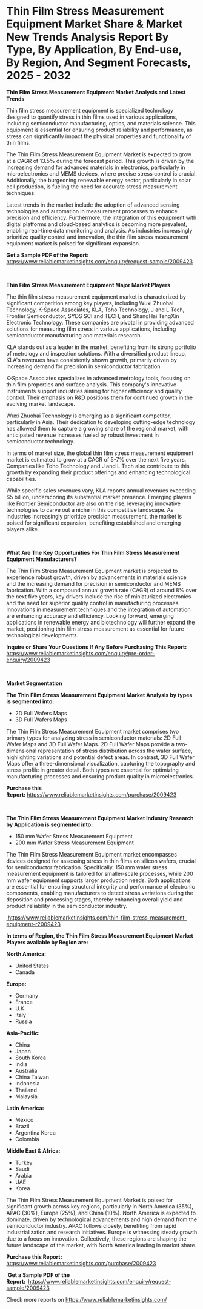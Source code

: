 <p><h1>Thin Film Stress Measurement Equipment Market Share & Market New Trends Analysis Report By Type, By Application, By End-use, By Region, And Segment Forecasts, 2025 - 2032</h1></p><p><strong>Thin Film Stress Measurement Equipment Market Analysis and Latest Trends</strong></p>
<p><p>Thin film stress measurement equipment is specialized technology designed to quantify stress in thin films used in various applications, including semiconductor manufacturing, optics, and materials science. This equipment is essential for ensuring product reliability and performance, as stress can significantly impact the physical properties and functionality of thin films.</p><p>The Thin Film Stress Measurement Equipment Market is expected to grow at a CAGR of 13.5% during the forecast period. This growth is driven by the increasing demand for advanced materials in electronics, particularly in microelectronics and MEMS devices, where precise stress control is crucial. Additionally, the burgeoning renewable energy sector, particularly in solar cell production, is fueling the need for accurate stress measurement techniques.</p><p>Latest trends in the market include the adoption of advanced sensing technologies and automation in measurement processes to enhance precision and efficiency. Furthermore, the integration of this equipment with digital platforms and cloud-based analytics is becoming more prevalent, enabling real-time data monitoring and analysis. As industries increasingly prioritize quality control and innovation, the thin film stress measurement equipment market is poised for significant expansion.</p></p>
<p><strong>Get a Sample PDF of the Report:&nbsp;</strong> <a href="https://www.reliablemarketinsights.com/enquiry/request-sample/2009423?utm_campaign=2475&utm_medium=2&utm_source=Github&utm_content=ia&utm_term=02032025&utm_id=thin-film-stress-measurement-equipment">https://www.reliablemarketinsights.com/enquiry/request-sample/2009423</a></p>
<p>&nbsp;</p>
<p><strong>Thin Film Stress Measurement Equipment Major Market Players</strong></p>
<p><p>The thin film stress measurement equipment market is characterized by significant competition among key players, including Wuxi Zhuohai Technology, K-Space Associates, KLA, Toho Technology, J and L Tech, Frontier Semiconductor, SYDS SCI and TECH, and ShangHai TengXin Electronic Technology. These companies are pivotal in providing advanced solutions for measuring film stress in various applications, including semiconductor manufacturing and materials research.</p><p>KLA stands out as a leader in the market, benefiting from its strong portfolio of metrology and inspection solutions. With a diversified product lineup, KLA's revenues have consistently shown growth, primarily driven by increasing demand for precision in semiconductor fabrication.</p><p>K-Space Associates specializes in advanced metrology tools, focusing on thin film properties and surface analysis. This company's innovative instruments support industries aiming for higher efficiency and quality control. Their emphasis on R&D positions them for continued growth in the evolving market landscape.</p><p>Wuxi Zhuohai Technology is emerging as a significant competitor, particularly in Asia. Their dedication to developing cutting-edge technology has allowed them to capture a growing share of the regional market, with anticipated revenue increases fueled by robust investment in semiconductor technology.</p><p>In terms of market size, the global thin film stress measurement equipment market is estimated to grow at a CAGR of 5-7% over the next five years. Companies like Toho Technology and J and L Tech also contribute to this growth by expanding their product offerings and enhancing technological capabilities.</p><p>While specific sales revenues vary, KLA reports annual revenues exceeding $5 billion, underscoring its substantial market presence. Emerging players like Frontier Semiconductor are also on the rise, leveraging innovative technologies to carve out a niche in this competitive landscape. As industries increasingly prioritize precision measurement, the market is poised for significant expansion, benefiting established and emerging players alike.</p></p>
<p>&nbsp;</p>
<p><strong>What Are The Key Opportunities For Thin Film Stress Measurement Equipment Manufacturers?</strong></p>
<p><p>The Thin Film Stress Measurement Equipment market is projected to experience robust growth, driven by advancements in materials science and the increasing demand for precision in semiconductor and MEMS fabrication. With a compound annual growth rate (CAGR) of around 8% over the next five years, key drivers include the rise of miniaturized electronics and the need for superior quality control in manufacturing processes. Innovations in measurement techniques and the integration of automation are enhancing accuracy and efficiency. Looking forward, emerging applications in renewable energy and biotechnology will further expand the market, positioning thin film stress measurement as essential for future technological developments.</p></p>
<p><strong>Inquire or Share Your Questions If Any Before Purchasing This Report:</strong> <a href="https://www.reliablemarketinsights.com/enquiry/pre-order-enquiry/2009423?utm_campaign=2475&utm_medium=2&utm_source=Github&utm_content=ia&utm_term=02032025&utm_id=thin-film-stress-measurement-equipment">https://www.reliablemarketinsights.com/enquiry/pre-order-enquiry/2009423</a></p>
<p>&nbsp;</p>
<p><strong>Market Segmentation</strong></p>
<p><strong>The Thin Film Stress Measurement Equipment Market Analysis by types is segmented into:</strong></p>
<p><ul><li>2D Full Wafers Maps</li><li>3D Full Wafers Maps</li></ul></p>
<p><p>The Thin Film Stress Measurement Equipment market comprises two primary types for analyzing stress in semiconductor materials: 2D Full Wafer Maps and 3D Full Wafer Maps. 2D Full Wafer Maps provide a two-dimensional representation of stress distribution across the wafer surface, highlighting variations and potential defect areas. In contrast, 3D Full Wafer Maps offer a three-dimensional visualization, capturing the topography and stress profile in greater detail. Both types are essential for optimizing manufacturing processes and ensuring product quality in microelectronics.</p></p>
<p><strong>Purchase this Report:&nbsp;</strong><a href="https://www.reliablemarketinsights.com/purchase/2009423?utm_campaign=2475&utm_medium=2&utm_source=Github&utm_content=ia&utm_term=02032025&utm_id=thin-film-stress-measurement-equipment">https://www.reliablemarketinsights.com/purchase/2009423</a></p>
<p>&nbsp;</p>
<p><strong>The Thin Film Stress Measurement Equipment Market Industry Research by Application is segmented into:</strong></p>
<p><ul><li>150 mm Wafer Stress Measurement Equipment</li><li>200 mm Wafer Stress Measurement Equipment</li></ul></p>
<p><p>The Thin Film Stress Measurement Equipment market encompasses devices designed for assessing stress in thin films on silicon wafers, crucial for semiconductor fabrication. Specifically, 150 mm wafer stress measurement equipment is tailored for smaller-scale processes, while 200 mm wafer equipment supports larger production needs. Both applications are essential for ensuring structural integrity and performance of electronic components, enabling manufacturers to detect stress variations during the deposition and processing stages, thereby enhancing overall yield and product reliability in the semiconductor industry.</p></p>
<p><a href="https://www.reliablemarketinsights.com/thin-film-stress-measurement-equipment-r2009423?utm_campaign=2475&utm_medium=2&utm_source=Github&utm_content=ia&utm_term=02032025&utm_id=thin-film-stress-measurement-equipment">&nbsp;https://www.reliablemarketinsights.com/thin-film-stress-measurement-equipment-r2009423</a></p>
<p><strong>In terms of Region, the Thin Film Stress Measurement Equipment Market Players available by Region are:</strong></p>
<p>
    <p> <strong> North America: </strong>
        <ul>
            <li>United States</li>
            <li>Canada</li>
        </ul>
        </p> 
    <p> <strong> Europe: </strong>
        <ul>
            <li>Germany</li>
            <li>France</li>
            <li>U.K.</li>
            <li>Italy</li>
            <li>Russia</li>
        </ul>
        </p> 
    <p> <strong> Asia-Pacific: </strong>
        <ul>
            <li>China</li>
            <li>Japan</li>
            <li>South Korea</li>
            <li>India</li>
            <li>Australia</li>
            <li>China Taiwan</li>
            <li>Indonesia</li>
            <li>Thailand</li>
            <li>Malaysia</li>
        </ul>
        </p> 
    <p> <strong> Latin America: </strong>
        <ul>
            <li>Mexico</li>
            <li>Brazil</li>
            <li>Argentina Korea</li>
            <li>Colombia</li>
        </ul>
        </p> 
    <p> <strong> Middle East & Africa: </strong>
        <ul>
            <li>Turkey</li>
            <li>Saudi</li>
            <li>Arabia</li>
            <li>UAE</li>
            <li>Korea</li>
        </ul>
    </p>
    </p>
<p><p>The Thin Film Stress Measurement Equipment Market is poised for significant growth across key regions, particularly in North America (35%), APAC (30%), Europe (25%), and China (10%). North America is expected to dominate, driven by technological advancements and high demand from the semiconductor industry. APAC follows closely, benefiting from rapid industrialization and research initiatives. Europe is witnessing steady growth due to a focus on innovation. Collectively, these regions are shaping the future landscape of the market, with North America leading in market share.</p></p>
<p><strong>Purchase this Report: </strong><a href="https://www.reliablemarketinsights.com/purchase/2009423?utm_campaign=2475&utm_medium=2&utm_source=Github&utm_content=ia&utm_term=02032025&utm_id=thin-film-stress-measurement-equipment">https://www.reliablemarketinsights.com/purchase/2009423</a></p>
<p>&nbsp;<strong>Get a Sample PDF of the Report:&nbsp;&nbsp;</strong><a href="https://www.reliablemarketinsights.com/enquiry/request-sample/2009423?utm_campaign=2475&utm_medium=2&utm_source=Github&utm_content=ia&utm_term=02032025&utm_id=thin-film-stress-measurement-equipment">https://www.reliablemarketinsights.com/enquiry/request-sample/2009423</a></p>
<p><strong></strong></p>
<p>Check more reports on <a href="https://www.reliablemarketinsights.com/?utm_campaign=2475&utm_medium=2&utm_source=Github&utm_content=ia&utm_term=02032025&utm_id=thin-film-stress-measurement-equipment">https://www.reliablemarketinsights.com/</a></p>
